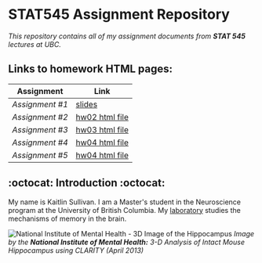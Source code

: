 # STAT545 Assignment Repository
_This repository contains all of my assignment documents from __STAT 545__ lectures at UBC._

## Links to homework HTML pages:


|Assignment|Link         |
|----------|-------------|
| _Assignment #1_ | [slides](https://kaitsull.github.io/STAT545-assignments/hw01/hw01_xaringan-gapminder.html)|
| _Assignment #2_ | [hw02 html file](https://kaitsull.github.io/STAT545-assignments/hw02/hw02.html) |
| _Assignment #3_ | [hw03 html file](https://stat545-ubc-hw-2019-20.github.io/stat545-hw-kaitsull/hw03/hw03.html) |
| _Assignment #4_ | [hw04 html file](https://stat545-ubc-hw-2019-20.github.io/stat545-hw-kaitsull/hw04/hw04.html)  |
| _Assignment #5_ | [hw04 html file](https://stat545-ubc-hw-2019-20.github.io/stat545-hw-kaitsull/hw04/hw04.html) |


## :octocat: Introduction :octocat:
My name is Kaitlin Sullivan. 
I am a Master's student in the Neuroscience program at the University of British Columbia. 
My [laboratory](https://www.cembrowskilab.com/) studies the mechanisms of memory in the brain. 

![National Institute of Mental Health - 3D Image of the Hippocampus](https://i.ytimg.com/vi/wMuwc2MxLuw/maxresdefault.jpg)
_Image by the __National Institute of Mental Health:__ 3-D Analysis of Intact Mouse Hippocampus using CLARITY (April 2013)_
